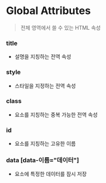 # Global Attributes
> 전체 영역에서 쓸 수 있는 HTML 속성

### title
- 설명을 지칭하는 전역 속성

### style
- 스타일을 지정하는 전역 속성

### class
- 요소를 지칭하는 중복 가능한 전역 속성

### id
- 요소를 지칭하는 고유한 이름

### data [data-이름="데이터"]
- 요소에 특정한 데이터를 잠시 저장